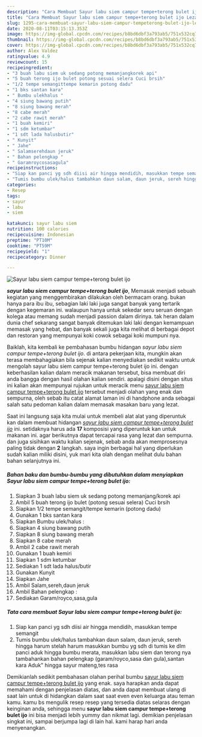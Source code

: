```yaml
---
description: "Cara Membuat Sayur labu siem campur tempe+terong bulet ijo Lezat"
title: "Cara Membuat Sayur labu siem campur tempe+terong bulet ijo Lezat"
slug: 1295-cara-membuat-sayur-labu-siem-campur-tempeterong-bulet-ijo-lezat
date: 2020-08-11T03:15:13.353Z
image: https://img-global.cpcdn.com/recipes/b8bd6dbf3a793ab5/751x532cq70/sayur-labu-siem-campur-tempeterong-bulet-ijo-foto-resep-utama.jpg
thumbnail: https://img-global.cpcdn.com/recipes/b8bd6dbf3a793ab5/751x532cq70/sayur-labu-siem-campur-tempeterong-bulet-ijo-foto-resep-utama.jpg
cover: https://img-global.cpcdn.com/recipes/b8bd6dbf3a793ab5/751x532cq70/sayur-labu-siem-campur-tempeterong-bulet-ijo-foto-resep-utama.jpg
author: Alex Valdez
ratingvalue: 4.9
reviewcount: 15
recipeingredient:
- "3 buah labu siem uk sedang potong memanjangkorek api"
- "5 buah terong ijo bulet potong sesuai selera Cuci brsih"
- "1/2 tempe semangittempe kemarin potong dadu"
- "1 bks santan kara"
- " Bumbu ulekhalus "
- "4 siung bawang putih"
- "8 siung bawang merah"
- "8 cabe merah"
- "2 cabe rawit merah"
- "1 buah kemiri"
- "1 sdm ketumbar"
- "1 sdt lada halusbutir"
- " Kunyit"
- " Jahe"
- " Salamserehdaun jeruk"
- " Bahan pelengkap "
- " Garamroycosasagula"
recipeinstructions:
- "Siap kan panci yg sdh diisi air hingga mendidih, masukkan tempe semangit"
- "Tumis bumbu ulek/halus tambahkan daun salam, daun jeruk, sereh hingga harum stelah harum masukkan bumbu yg sdh di tumis ke dlm panci aduk hingga bumbu merata, masukkan labu siem dan terong nya tambahankan bahan pelengkap (garam/royco,sasa dan gula),santan kara Aduk&#34; hingga sayur mateng,tes rasa"
categories:
- Resep
tags:
- sayur
- labu
- siem

katakunci: sayur labu siem 
nutrition: 100 calories
recipecuisine: Indonesian
preptime: "PT10M"
cooktime: "PT59M"
recipeyield: "1"
recipecategory: Dinner

---
```



![Sayur labu siem campur tempe+terong bulet ijo](https://img-global.cpcdn.com/recipes/b8bd6dbf3a793ab5/751x532cq70/sayur-labu-siem-campur-tempeterong-bulet-ijo-foto-resep-utama.jpg)

<b><i>sayur labu siem campur tempe+terong bulet ijo</i></b>, Memasak menjadi sebuah kegiatan yang menggembirakan dilakukan oleh bermacam orang. bukan hanya para ibu ibu, sebagian laki laki juga sangat banyak yang tertarik dengan kegemaran ini. walaupun hanya untuk sekedar seru seruan dengan kolega atau memang sudah menjadi passion dalam dirinya. tak heran dalam dunia chef sekarang sangat banyak ditemukan laki laki dengan kemampuan memasak yang hebat, dan banyak sekali juga kita melihat di berbagai depot dan restoran yang mempunyai koki cowok sebagai koki mumpuni nya.

Baiklah, kita kembali ke pembahasan bumbu hidangan <i>sayur labu siem campur tempe+terong bulet ijo</i>. di antara pekerjaan kita, mungkin akan terasa membahagiakan bila sejenak kalian menyediakan sedikit waktu untuk mengolah sayur labu siem campur tempe+terong bulet ijo ini. dengan keberhasilan kalian dalam meracik makanan tersebut, bisa membuat diri anda bangga dengan hasil olahan kalian sendiri. apalagi disini dengan situs ini kalian akan mempunyai rujukan untuk meracik menu <u>sayur labu siem campur tempe+terong bulet ijo</u> tersebut menjadi olahan yang enak dan sempurna, oleh sebab itu catat alamat laman ini di handphone anda sebagai salah satu pedoman kalian dalam memasak masakan baru yang lezat.




Saat ini langsung saja kita mulai untuk membeli alat alat yang diperuntuk kan dalam membuat hidangan <u><i>sayur labu siem campur tempe+terong bulet ijo</i></u> ini. setidaknya harus ada <b>17</b> komposisi yang diperuntuk kan untuk makanan ini. agar berikutnya dapat tercapai rasa yang lezat dan sempurna. dan juga sisihkan waktu kalian sejenak, sebab anda akan memprosesnya paling tidak dengan <b>2</b> langkah. saya ingin berbagai hal yang diperlukan sudah kalian miliki disini, yuk mari kita olah dengan melihat dulu bahan bahan selanjutnya ini.

<!--inarticleads1-->

##### Bahan baku dan bumbu-bumbu yang dibutuhkan dalam menyiapkan Sayur labu siem campur tempe+terong bulet ijo:

1. Siapkan 3 buah labu siem uk sedang potong memanjang/korek api
1. Ambil 5 buah terong ijo bulet (potong sesuai selera) Cuci brsih
1. Siapkan 1/2 tempe semangit/tempe kemarin (potong dadu)
1. Gunakan 1 bks santan kara
1. Siapkan  Bumbu ulek/halus :
1. Siapkan 4 siung bawang putih
1. Siapkan 8 siung bawang merah
1. Siapkan 8 cabe merah
1. Ambil 2 cabe rawit merah
1. Gunakan 1 buah kemiri
1. Siapkan 1 sdm ketumbar
1. Sediakan 1 sdt lada halus/butir
1. Gunakan  Kunyit
1. Siapkan  Jahe
1. Ambil  Salam,sereh,daun jeruk
1. Ambil  Bahan pelengkap :
1. Sediakan  Garam/royco,sasa,gula




<!--inarticleads2-->

##### Tata cara membuat Sayur labu siem campur tempe+terong bulet ijo:

1. Siap kan panci yg sdh diisi air hingga mendidih, masukkan tempe semangit
1. Tumis bumbu ulek/halus tambahkan daun salam, daun jeruk, sereh hingga harum stelah harum masukkan bumbu yg sdh di tumis ke dlm panci aduk hingga bumbu merata, masukkan labu siem dan terong nya tambahankan bahan pelengkap (garam/royco,sasa dan gula),santan kara Aduk&#34; hingga sayur mateng,tes rasa




Demikianlah sedikit pembahasan olahan perihal bumbu <u>sayur labu siem campur tempe+terong bulet ijo</u> yang enak. saya harapkan anda dapat memahami dengan penjelasan diatas, dan anda dapat membuat ulang di saat lain untuk di hidangkan dalam saat saat even even keluarga atau teman kamu. kamu bs mengulik resep resep yang tersedia diatas selaras dengan keinginan anda, sehingga menu <b>sayur labu siem campur tempe+terong bulet ijo</b> ini bisa menjadi lebih yummy dan nikmat lagi. demikian penjelasan singkat ini, sampai berjumpa lagi di lain hal. kami harap hari anda menyenangkan.
